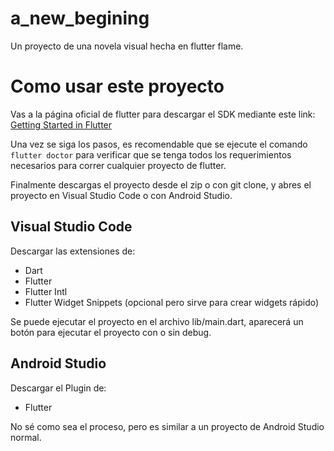 # a_new_begining

Un proyecto de una novela visual hecha en flutter flame.

# Como usar este proyecto

Vas a la página oficial de flutter para descargar el SDK mediante este link: [Getting Started in Flutter](https://docs.flutter.dev/get-started/install/windows/mobile?tab=physical)

Una vez se siga los pasos, es recomendable que se ejecute el comando `flutter doctor` para verificar que se tenga todos los requerimientos necesarios para correr cualquier proyecto de flutter.

Finalmente descargas el proyecto desde el zip o con git clone, y abres el proyecto en Visual Studio Code o con Android Studio.

## Visual Studio Code
Descargar las extensiones de:
- Dart
- Flutter
- Flutter Intl
- Flutter Widget Snippets (opcional pero sirve para crear widgets rápido)

Se puede ejecutar el proyecto en el archivo lib/main.dart, aparecerá un botón para ejecutar el proyecto con o sin debug.

## Android Studio
Descargar el Plugin de:
- Flutter

No sé como sea el proceso, pero es similar a un proyecto de Android Studio normal.